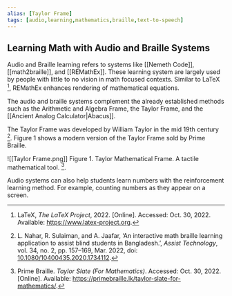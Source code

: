 ```yaml
---
alias: [Taylor Frame]
tags: [audio,learning,mathematics,braille,text-to-speech]
---
```


## Learning Math with Audio and Braille Systems

Audio and Braille learning refers to systems like [[Nemeth Code]], [[math2braille]], and [[REMathEx]]. These learning system are largely used by people with little to no vision in math focused contexts. Similar to LaTeX [^1], REMathEx enhances rendering of mathematical equations.

The audio and braille systems complement the already established methods such as the Arithmetic and Algebra Frame, the Taylor Frame, and the [[Ancient Analog Calculator|Abacus]].

The Taylor Frame was developed by William Taylor in the mid 19th century [^2]. Figure 1 shows a modern version of the Taylor Frame sold by Prime Braille.

![[Taylor Frame.png]]
Figure 1. Taylor Mathematical Frame. A tactile mathematical tool. [^3].

Audio systems can also help students learn numbers with the reinforcement learning method. For example, counting numbers as they appear on a screen.

[^1]: LaTeX, _The LaTeX Project_, 2022. [Online]. Accessed: Oct. 30, 2022. Available: https://www.latex-project.org.
[^2]: L. Nahar, R. Sulaiman, and A. Jaafar, ‘An interactive math braille learning application to assist blind students in Bangladesh.’, _Assist Technology_, vol. 34, no. 2, pp. 157–169, Mar. 2022, doi: [10.1080/10400435.2020.1734112](https://doi.org/10.1080/10400435.2020.1734112).
[^3]: Prime Braille. _Taylor Slate (For Mathematics)_. Accessed: Oct. 30, 2022. [Online]. Available: https://primebraille.lk/taylor-slate-for-mathematics/.